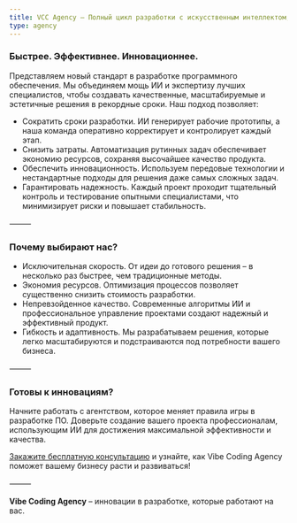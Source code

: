 ```yaml
---
title: VCC Agency – Полный цикл разработки с искусственным интеллектом, под тщательным надзором опытной команды.
type: agency
--- 
```


### Быстрее. Эффективнее. Инновационнее.

Представляем новый стандарт в разработке программного обеспечения. Мы объединяем мощь ИИ и экспертизу лучших специалистов, чтобы создавать качественные, масштабируемые и эстетичные решения в рекордные сроки. Наш подход позволяет:
- Сократить сроки разработки. ИИ генерирует рабочие прототипы, а наша команда оперативно корректирует и контролирует каждый этап.
- Снизить затраты. Автоматизация рутинных задач обеспечивает экономию ресурсов, сохраняя высочайшее качество продукта.
- Обеспечить инновационность. Используем передовые технологии и нестандартные подходы для решения даже самых сложных задач.
- Гарантировать надежность. Каждый проект проходит тщательный контроль и тестирование опытными специалистами, что минимизирует риски и повышает стабильность.

⸻

### Почему выбирают нас?
- Исключительная скорость. От идеи до готового решения – в несколько раз быстрее, чем традиционные методы.
- Экономия ресурсов. Оптимизация процессов позволяет существенно снизить стоимость разработки.
- Непревзойденное качество. Современные алгоритмы ИИ и профессиональное управление проектами создают надежный и эффективный продукт.
- Гибкость и адаптивность. Мы разрабатываем решения, которые легко масштабируются и подстраиваются под потребности вашего бизнеса.

⸻

### Готовы к инновациям?

Начните работать с агентством, которое меняет правила игры в разработке ПО. Доверьте создание вашего проекта профессионалам, использующим ИИ для достижения максимальной эффективности и качества.

[Закажите бесплатную консультацию](https://t.me/chuikoff) и узнайте, как Vibe Coding Agency поможет вашему бизнесу расти и развиваться!

⸻

**Vibe Coding Agency** – инновации в разработке, которые работают на вас.